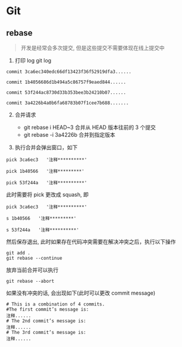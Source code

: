 <!--
 * @Description  : Git
 * @Author       : YH000052
 * @LastEditors  : YH000052
 * @Date         : 2020-07-02 10:25:20
 * @LastEditTime : 2020-07-02 11:06:35
 * @FilePath     : \notes\notes\git.md
-->

# Git

## rebase

> 开发是经常会多次提交, 但是这些提交不需要体现在线上提交中

1. 打印 log
   git log

```bush
commit 3ca6ec340edc66df13423f36f52919dfa3......

commit 1b4056686d1b494a5c86757f9eaed844......

commit 53f244ac8730d33b353bee3b24210b07......

commit 3a4226b4a0b6fa68783b07f1cee7b688.......
```

2. 合并请求

   - git rebase i HEAD~3
     合并从 HEAD 版本往前的 3 个提交
   - git rebase -i 3a4226b
     合并到指定版本

3. 执行合并会弹出窗口，如下

```bush
pick 3ca6ec3   '注释**********'

pick 1b40566   '注释*********'

pick 53f244a   '注释**********'
```

此时需要将 pick 更改成 squash, 即

```bush
pick 3ca6ec3   '注释**********'

s 1b40566   '注释*********'

s 53f244a   '注释**********'
```

然后保存退出, 此时如果存在代码冲突需要在解决冲突之后，执行以下操作

```bush
git add .
git rebase --continue
```

放弃当前合并可以执行

```bush
git rebase --abort
```

如果没有冲突的话, 会出现如下(此时可以更改 commit message)

```bush
# This is a combination of 4 commits.
#The first commit’s message is:
注释......
# The 2nd commit’s message is:
注释......
# The 3rd commit’s message is:
注释......
```
